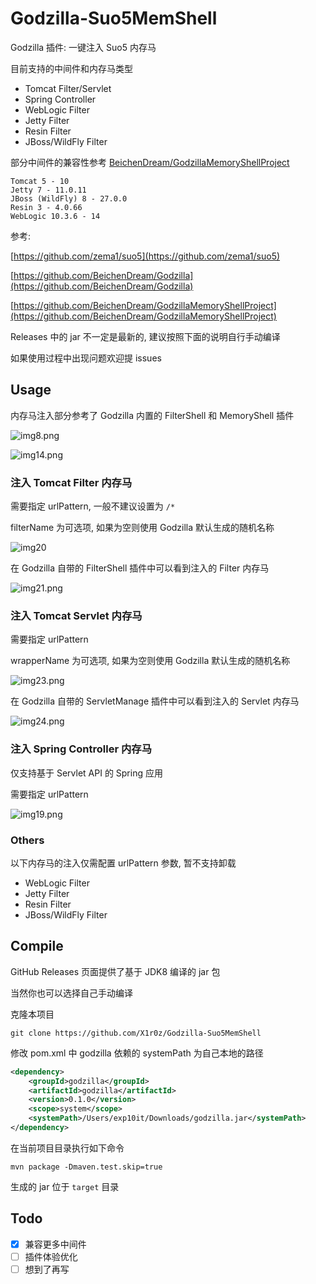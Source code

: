 # Godzilla-Suo5MemShell

Godzilla 插件: 一键注入 Suo5 内存马

目前支持的中间件和内存马类型

- Tomcat Filter/Servlet
- Spring Controller
- WebLogic Filter
- Jetty Filter
- Resin Filter
- JBoss/WildFly Filter

部分中间件的兼容性参考 [BeichenDream/GodzillaMemoryShellProject](https://github.com/BeichenDream/GodzillaMemoryShellProject)

```
Tomcat 5 - 10
Jetty 7 - 11.0.11
JBoss (WildFly) 8 - 27.0.0
Resin 3 - 4.0.66
WebLogic 10.3.6 - 14
```

参考:

[https://github.com/zema1/suo5](https://github.com/zema1/suo5)

[https://github.com/BeichenDream/Godzilla](https://github.com/BeichenDream/Godzilla)

[https://github.com/BeichenDream/GodzillaMemoryShellProject](https://github.com/BeichenDream/GodzillaMemoryShellProject)

Releases 中的 jar 不一定是最新的, 建议按照下面的说明自行手动编译

如果使用过程中出现问题欢迎提 issues

## Usage

内存马注入部分参考了 Godzilla 内置的 FilterShell 和 MemoryShell 插件

![img8.png](img/img8.png)

![img14.png](img/img14.png)

### 注入 Tomcat Filter 内存马

需要指定 urlPattern, 一般不建议设置为 `/*`

filterName 为可选项, 如果为空则使用 Godzilla 默认生成的随机名称

![img20](img/img20.png)

在 Godzilla 自带的 FilterShell 插件中可以看到注入的 Filter 内存马

![img21.png](img/img21.png)

### 注入 Tomcat Servlet 内存马

需要指定 urlPattern

wrapperName 为可选项, 如果为空则使用 Godzilla 默认生成的随机名称

![img23.png](img/img23.png)

在 Godzilla 自带的 ServletManage 插件中可以看到注入的 Servlet 内存马

![img24.png](img/img24.png)

### 注入 Spring Controller 内存马

仅支持基于 Servlet API 的 Spring 应用

需要指定 urlPattern

![img19.png](img/img19.png)

### Others

以下内存马的注入仅需配置 urlPattern 参数, 暂不支持卸载

- WebLogic Filter
- Jetty Filter
- Resin Filter
- JBoss/WildFly Filter

## Compile

GitHub Releases 页面提供了基于 JDK8 编译的 jar 包

当然你也可以选择自己手动编译

克隆本项目

```shell
git clone https://github.com/X1r0z/Godzilla-Suo5MemShell
```

修改 pom.xml 中 godzilla 依赖的 systemPath 为自己本地的路径

```xml
<dependency>
    <groupId>godzilla</groupId>
    <artifactId>godzilla</artifactId>
    <version>0.1.0</version>
    <scope>system</scope>
    <systemPath>/Users/exp10it/Downloads/godzilla.jar</systemPath>
</dependency>
```

在当前项目目录执行如下命令

```shell
mvn package -Dmaven.test.skip=true
```

生成的 jar 位于 `target` 目录

## Todo

- [x] 兼容更多中间件
- [ ] 插件体验优化
- [ ] 想到了再写
